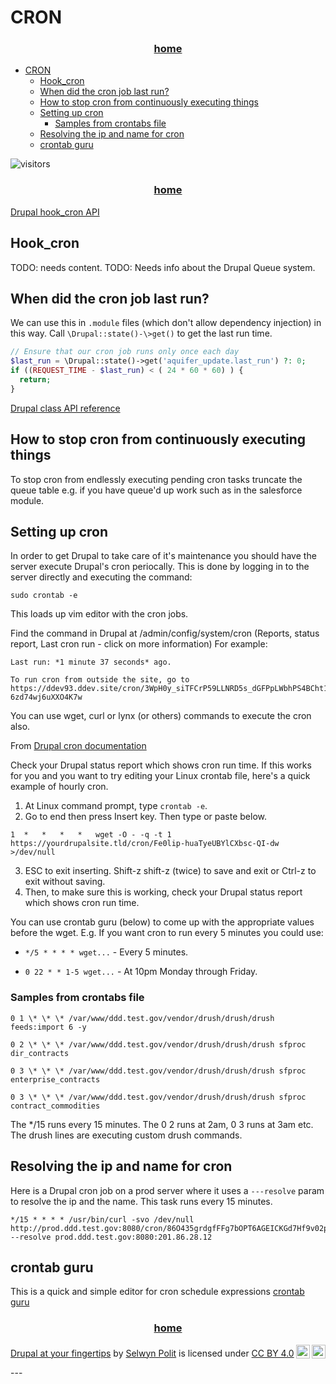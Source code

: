 # CRON

<h3 style="text-align: center;">
<a href="/d9book">home</a>
</h3>

- [CRON](#cron)
  - [Hook_cron](#hook_cron)
  - [When did the cron job last run?](#when-did-the-cron-job-last-run)
  - [How to stop cron from continuously executing things](#how-to-stop-cron-from-continuously-executing-things)
  - [Setting up cron](#setting-up-cron)
    - [Samples from crontabs file](#samples-from-crontabs-file)
  - [Resolving the ip and name for cron](#resolving-the-ip-and-name-for-cron)
  - [crontab guru](#crontab-guru)

![visitors](https://page-views.glitch.me/badge?page_id=selwynpolit.d9book-gh-pages-cron)

<h3 style="text-align: center;">
<a href="/d9book">home</a>
</h3>

[Drupal hook_cron API](https://api.drupal.org/api/drupal/core%21core.api.php/function/hook_cron/9.4.x)

## Hook_cron

TODO: needs content.
TODO: Needs info about the Drupal Queue system.

## When did the cron job last run?

We can use this in `.module` files (which don't allow dependency injection) in this way. Call `\Drupal::state()-\>get()` to get the last run time.

```php
// Ensure that our cron job runs only once each day
$last_run = \Drupal::state()->get('aquifer_update.last_run') ?: 0;
if ((REQUEST_TIME - $last_run) < ( 24 * 60 * 60) ) {
  return;
}
```

[Drupal class API reference](https://api.drupal.org/api/drupal/core%21lib%21Drupal.php/class/Drupal/8.3.x)

## How to stop cron from continuously executing things

To stop cron from endlessly executing pending cron tasks truncate the queue table e.g. if you have queue'd up work such as in the salesforce module.

## Setting up cron

In order to get Drupal to take care of it's maintenance you should have the server execute Drupal's cron periocally. This is done by logging in to the server directly and executing the command:

```
sudo crontab -e
```

This loads up vim editor with the cron jobs.

Find the command in Drupal at /admin/config/system/cron (Reports, status report, Last cron run - click on more information) For example:

```
Last run: *1 minute 37 seconds* ago.

To run cron from outside the site, go to https://ddev93.ddev.site/cron/3WpH0y_siTFCrP59LLNRD5s_dGFPpLWbhPS4BCht1b7w1Z_K4CnL46PVZ-6zd74wj6uXXO4K7w

```

You can use wget, curl or lynx (or others) commands to execute the cron also.

From [Drupal cron documentation](https://www.drupal.org/docs/administering-a-drupal-site/cron-automated-tasks/cron-automated-tasks-overview)

Check your Drupal status report which shows cron run time. If this works for you and you want to try editing your Linux crontab file, here's a quick example of hourly cron.

1. At Linux command prompt, type `crontab -e`.
2. Go to end then press Insert key. Then type or paste below.

```
1  *   *   *   *   wget -O - -q -t 1 https://yourdrupalsite.tld/cron/Fe0lip-huaTyeUBYlCXbsc-QI-dw >/dev/null
```

3. ESC to exit inserting. Shift-z shift-z (twice) to save and exit or Ctrl-z to exit without saving.
4. Then, to make sure this is working, check your Drupal status report which shows cron run time.

You can use crontab guru (below) to come up with the appropriate values before the wget.  E.g. If you want cron to run every 5 minutes you could use:

- `*/5 * * * * wget...` - Every 5 minutes.

- `0 22 * * 1-5 wget...` - At 10pm Monday through Friday.

### Samples from crontabs file

```
0 1 \* \* \* /var/www/ddd.test.gov/vendor/drush/drush/drush feeds:import 6 -y

0 2 \* \* \* /var/www/ddd.test.gov/vendor/drush/drush/drush sfproc
dir_contracts

0 3 \* \* \* /var/www/ddd.test.gov/vendor/drush/drush/drush sfproc
enterprise_contracts

0 3 \* \* \* /var/www/ddd.test.gov/vendor/drush/drush/drush sfproc
contract_commodities
```

The \*/15 runs every 15 minutes. The 0 2 runs at 2am, 0 3 runs at 3am etc.  The drush lines are executing custom drush commands.

## Resolving the ip and name for cron

Here is a Drupal cron job on a prod server where it uses a `---resolve` param to resolve the ip and the name. This task runs every 15 minutes.

```
*/15 * * * * /usr/bin/curl -svo /dev/null http://prod.ddd.test.gov:8080/cron/86O435grdgfFFg7bOPT6AGEICKGd7Hf9v02pqXDwi3tnTbsbMFfaSaSPdARNEHNg --resolve prod.ddd.test.gov:8080:201.86.28.12
```

## crontab guru

This is a quick and simple editor for cron schedule expressions [crontab guru](https://crontab.guru/)

<h3 style="text-align: center;">
<a href="/d9book">home</a>
</h3>

<p xmlns:cc="http://creativecommons.org/ns#" xmlns:dct="http://purl.org/dc/terms/"><a property="dct:title" rel="cc:attributionURL" href="https://selwynpolit.github.io/d9book/index.html">Drupal at your fingertips</a> by <a rel="cc:attributionURL dct:creator" property="cc:attributionName" href="https://www.drupal.org/u/selwynpolit">Selwyn Polit</a> is licensed under <a href="http://creativecommons.org/licenses/by/4.0/?ref=chooser-v1" target="_blank" rel="license noopener noreferrer" style="display:inline-block;">CC BY 4.0<img style="height:22px!important;margin-left:3px;vertical-align:text-bottom;" src="https://mirrors.creativecommons.org/presskit/icons/cc.svg?ref=chooser-v1"><img style="height:22px!important;margin-left:3px;vertical-align:text-bottom;" src="https://mirrors.creativecommons.org/presskit/icons/by.svg?ref=chooser-v1"></a></p>
---
<script src="https://giscus.app/client.js"
        data-repo="selwynpolit/d9book"
        data-repo-id="MDEwOlJlcG9zaXRvcnkzMjUxNTQ1Nzg="
        data-category="Q&A"
        data-category-id="MDE4OkRpc2N1c3Npb25DYXRlZ29yeTMyMjY2NDE4"
        data-mapping="title"
        data-strict="0"
        data-reactions-enabled="1"
        data-emit-metadata="0"
        data-input-position="bottom"
        data-theme="preferred_color_scheme"
        data-lang="en"
        crossorigin="anonymous"
        async>
</script>